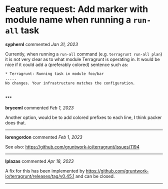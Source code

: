 # Feature request: Add marker with module name when running a `run-all` task

**syphernl** commented *Jan 31, 2023*

Currently, when running a `run-all` command (e.g. `terragrunt run-all plan`) it is not very clear as to what module Terragrunt is operating in. 
It would be nice if it could add a (preferably colored) sentence such as:

```bash
* Terragrunt: Running task in module foo/bar
.....
No changes. Your infrastructure matches the configuration.
```
<br />
***


**bryceml** commented *Feb 1, 2023*

Another option, would be to add colored prefixes to each line, I think packer does that.
***

**lorengordon** commented *Feb 1, 2023*

See also: https://github.com/gruntwork-io/terragrunt/issues/1194
***

**lplazas** commented *Apr 18, 2023*

A fix for this has been implemented by https://github.com/gruntwork-io/terragrunt/releases/tag/v0.45.1 and can be closed.
***


